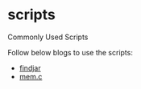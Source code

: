 # scripts
Commonly Used Scripts

Follow below blogs to use the scripts:

* [findjar](http://www.openkb.info/2014/11/script-find-jar-file-which-contains.html)
* [mem.c](http://www.openkb.info/2014/05/using-c-program-to-allocate-memory.html)

